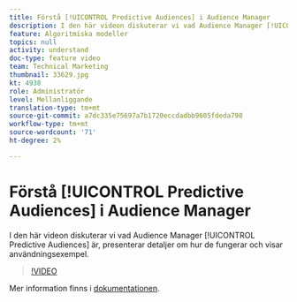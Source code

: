```yaml
---
title: Förstå [!UICONTROL Predictive Audiences] i Audience Manager
description: I den här videon diskuterar vi vad Audience Manager [!UICONTROL Predictive Audiences] är, presenterar detaljer om hur de fungerar och visar användningsexempel.
feature: Algoritmiska modeller
topics: null
activity: understand
doc-type: feature video
team: Technical Marketing
thumbnail: 33629.jpg
kt: 4938
role: Administratör
level: Mellanliggande
translation-type: tm+mt
source-git-commit: a7dc335e75697a7b1720eccdadbb9605fdeda798
workflow-type: tm+mt
source-wordcount: '71'
ht-degree: 2%

---
```



# Förstå [!UICONTROL Predictive Audiences] i Audience Manager

I den här videon diskuterar vi vad Audience Manager [!UICONTROL Predictive Audiences] är, presenterar detaljer om hur de fungerar och visar användningsexempel.

>[!VIDEO](https://video.tv.adobe.com/v/33629/?quality=12)

Mer information finns i [dokumentationen](https://docs.adobe.com/content/help/en/audience-manager/user-guide/features/algorithmic-models/predictive-audiences/predictive-audiences.html).
